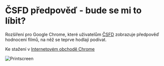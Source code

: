 # ČSFD předpověď - bude se mi to líbit?

Rozšíření pro Google Chrome, které uživatelům [ČSFD](http://www.csfd.cz/) zobrazuje předpověď hodnocení filmů, na něž se teprve hodlají podívat.

Ke stažení v [Internetovém obchodě Chrome](https://chrome.google.com/webstore/detail/%C4%8Dsfd-p%C5%99edpov%C4%9B%C4%8F/oncljlheialoiebbjngbdmlkmobiebfh)

![Printscreen](https://raw.githubusercontent.com/Onset/CSFD-predict-extension/master/store-printscreen-1.png)

